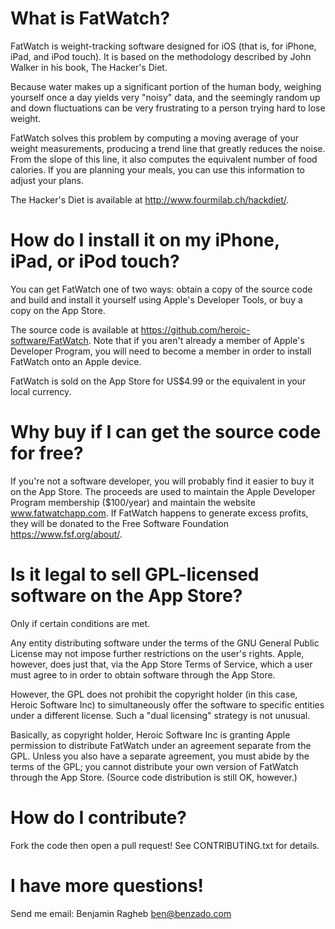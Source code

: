 # What is FatWatch?

FatWatch is weight-tracking software designed for iOS (that is, for iPhone,
iPad, and iPod touch). It is based on the methodology described by John
Walker in his book, The Hacker's Diet.

Because water makes up a significant portion of the human body, weighing
yourself once a day yields very "noisy" data, and the seemingly random up
and down fluctuations can be very frustrating to a person trying hard to
lose weight.

FatWatch solves this problem by computing a moving average of your weight
measurements, producing a trend line that greatly reduces the noise. From
the slope of this line, it also computes the equivalent number of food
calories. If you are planning your meals, you can use this information to
adjust your plans.

The Hacker's Diet is available at <http://www.fourmilab.ch/hackdiet/>.

# How do I install it on my iPhone, iPad, or iPod touch?

You can get FatWatch one of two ways: obtain a copy of the source code and
build and install it yourself using Apple's Developer Tools, or buy a copy
on the App Store.

The source code is available at <https://github.com/heroic-software/FatWatch>.
Note that if you aren't already a member of Apple's Developer Program, you
will need to become a member in order to install FatWatch onto an Apple
device.

FatWatch is sold on the App Store for US$4.99 or the equivalent in your local
currency.

# Why buy if I can get the source code for free?

If you're not a software developer, you will probably find it easier to buy
it on the App Store. The proceeds are used to maintain the Apple Developer
Program membership ($100/year) and maintain the website www.fatwatchapp.com.
If FatWatch happens to generate excess profits, they will be donated to the
Free Software Foundation <https://www.fsf.org/about/>.

# Is it legal to sell GPL-licensed software on the App Store?

Only if certain conditions are met.

Any entity distributing software under the terms of the GNU General Public
License may not impose further restrictions on the user's rights. Apple,
however, does just that, via the App Store Terms of Service, which a user
must agree to in order to obtain software through the App Store.

However, the GPL does not prohibit the copyright holder (in this case,
Heroic Software Inc) to simultaneously offer the software to specific
entities under a different license. Such a "dual licensing" strategy is
not unusual.

Basically, as copyright holder, Heroic Software Inc is granting Apple
permission to distribute FatWatch under an agreement separate from the
GPL. Unless you also have a separate agreement, you must abide by the
terms of the GPL; you cannot distribute your own version of FatWatch
through the App Store. (Source code distribution is still OK, however.)

# How do I contribute?

Fork the code then open a pull request! See CONTRIBUTING.txt for details.

# I have more questions!

Send me email: Benjamin Ragheb <ben@benzado.com>
